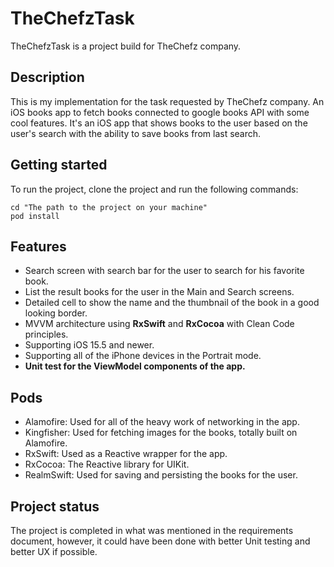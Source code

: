 # TheChefzTask

TheChefzTask is a project build for TheChefz company.

## Description
This is my implementation for the task requested by TheChefz company. An iOS books app to fetch books connected to google books API with some cool features.
It's an iOS app that shows books to the user based on the user's search with the ability to save books from last search.

## Getting started
To run the project, clone the project and run the following commands:

```
cd "The path to the project on your machine"
pod install
```

## Features
- Search screen with search bar for the user to search for his favorite book.
- List the result books for the user in the Main and Search screens.
- Detailed cell to show the name and the thumbnail of the book in a good looking border.
- MVVM architecture using <b>RxSwift</b> and <b>RxCocoa</b> with Clean Code principles.
- Supporting iOS 15.5 and newer.
- Supporting all of the iPhone devices in the Portrait mode.
- <b>Unit test for the ViewModel components of the app. </b>

## Pods
- Alamofire: Used for all of the heavy work of networking in the app.
- Kingfisher: Used for fetching images for the books, totally built on Alamofire.
- RxSwift: Used as a Reactive wrapper for the app.
- RxCocoa: The Reactive library for UIKit.
- RealmSwift: Used for saving and persisting the books for the user.

## Project status
The project is completed in what was mentioned in the requirements document, however, it could have been done with better Unit testing and better UX if possible.
